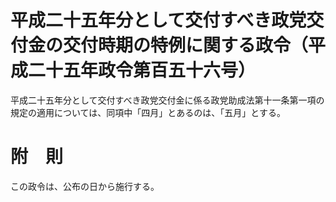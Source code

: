 # 平成二十五年分として交付すべき政党交付金の交付時期の特例に関する政令（平成二十五年政令第百五十六号）
平成二十五年分として交付すべき政党交付金に係る政党助成法第十一条第一項の規定の適用については、同項中「四月」とあるのは、「五月」とする。
# 附　則
この政令は、公布の日から施行する。
